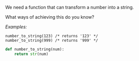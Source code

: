 We need a function that can transform a number into a string.

What ways of achieving this do you know?

*Examples:*

    number_to_string(123) /* returns '123' */
    number_to_string(999) /* returns '999' */
    
```py
def number_to_string(num):
    return str(num)
```

